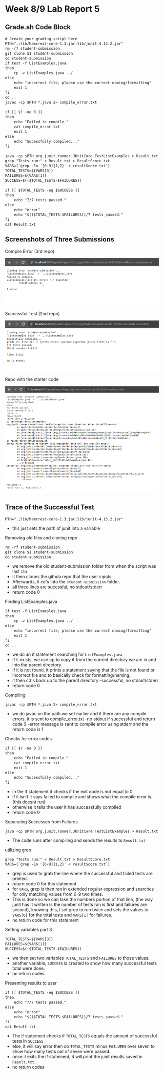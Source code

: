 # Week 8/9 Lab Report 5

## Grade.sh Code Block
    # Create your grading script here
    PTH=".;lib/hamcrest-core-1.3.jar;lib/junit-4.13.2.jar"
    rm -rf student-submission
    git clone $1 student-submission
    cd student-submission
    if test -f ListExamples.java
    then
        cp -v ListExamples.java ../
    else 
        echo "incorrect file, please use the correct naming/formatting"
        exit 1
    fi
    cd .. 
    javac -cp $PTH *.java 2> compile_error.txt

    if [[ $? -ne 0 ]]
    then
        echo "Failed to compile."
        cat compile_error.txt
        exit 1
    else
        echo "Sucessfully compiled..."
    fi

    java -cp $PTH org.junit.runner.JUnitCore TestListExamples > Result.txt
    grep "Tests run:" < Result.txt > ResultScore.txt
    VARS=(`grep -Eo '[0-9]{1,2}' < resultScore.txt`)
    TOTAL_TESTS=${VARS[0]}
    FAILURES=${VARS[1]}
    SUCCESS=$(($TOTAL_TESTS-$FAILURES))

    if [[ $TOTAL_TESTS -eq $SUCCESS ]]
    then
        echo "7/7 tests passed."
    else
        echo "error"
        echo "$(($TOTAL_TESTS-$FAILURES))/7 tests passed."
    fi
    cat Result.txt

## Screenshots of Three Submissions

Compile Error (3rd repo)

![image](screenshots/week8/image4.png)

Successful Test (2nd repo)

![image](screenshots/week8/image2.png)

Repo with the starter code

![image](screenshots/week8/image3.png)

## Trace of the Successful Test

    PTH=".;lib/hamcrest-core-1.3.jar;lib/junit-4.13.2.jar"

- this just sets the path of junit into a variable

Removing old files and cloning repo

    rm -rf student-submission
    git clone $1 student-submission
    cd student-submission

-  we remove the old student-submission folder from when the script was last ran
- it then clones the github repo that the user inputs
- Afterwards, it cd's into the `student-submission` folder.
- all three lines are sucessful, no stdout/stderr
- return code 0

Finding ListExamples.java

    if test -f ListExamples.java
    then
        cp -v ListExamples.java ../
    else 
        echo "incorrect file, please use the correct naming/formatting"
        exit 1
    fi
    cd .. 

- we do an if statement searching for `ListExamples.java`
- if it exists, we use cp to copy it from the current directory we are in and into the parent directory.
- if it is not found, it prints a statement saying that the file is not found or incorrect file and to basically check for formatting/naming.
- it then cd's back up to the parent directory
-successful, no stdout/stderr
- return code 0

Compiling

    javac -cp $PTH *.java 2> compile_error.txt

- we do javac on the path we set earlier and if there are any compile errors, it is sent to compile_error.txt
-no stdout if successful and return code 0
-error message is sent to compile error using stderr and the return code is 1

Checks for error codes

    if [[ $? -ne 0 ]]
    then
        echo "Failed to compile."
        cat compile_error.txt
        exit 1
    else
        echo "Sucessfully compiled..."
    fi
- in the if statement it checks if the exit code is not equal to 0.
- if it isn't it says failed to compile and shows what the compile error is. (this doesnt run)
- otherwise it tells the user it has successfully compiled 
- return code 0

Separating Successes from Failures

    java -cp $PTH org.junit.runner.JUnitCore TestListExamples > Result.txt
    

- The code runs after compiling and sends the results to `Result.txt`

utilizing grep

    grep "Tests run:" < Result.txt > ResultScore.txt
    VARS=(`grep -Eo '[0-9]{1,2}' < resultScore.txt`)
- grep is used to grab the line where the successful and failed tests are printed.
- return code 0 for this statement
- for `VARS`, grep is then ran in extended regular expression and searches for only matching values from 0-9 two times.
- This is done so we can take the numbers portion of that line, (the way junit has it written is the number of tests ran is first and failures are second), knowing this, I set grep to run twice and sets the values to `VARS[0]` for the total tests and `VARS[1]` for failures.
- no return code for this statement

Setting variables part 3

    TOTAL_TESTS=${VARS[0]}
    FAILURES=${VARS[1]}
    SUCCESS=$(($TOTAL_TESTS-$FAILURES))

- we then set two variables `TOTAL_TESTS` and `FAILURES` to those values.
- another variable, `SUCCESS` is created to show how many successful tests total were done.
- no return codes

Presenting results to user

    if [[ $TOTAL_TESTS -eq $SUCCESS ]]
    then
        echo "7/7 tests passed."
    else
        echo "error"
        echo "$(($TOTAL_TESTS-$FAILURES))/7 tests passed."
    fi
    cat Result.txt

- The if statement checks if `TOTAL_TESTS` equals the amount of successful tests in `SUCCESS`
- else, it will say error then do `TOTAL_TESTS` minus `FAILURES` over seven to show how many tests out of seven were passed.
- once it exits the if statement, it will print the junit results saved in `Result.txt`.
- no return codes
